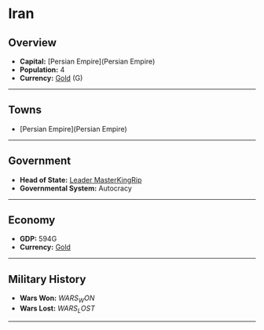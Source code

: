 # Iran

## Overview

- **Capital:** [Persian Empire](Persian Empire)
- **Population:** 4
- **Currency:** [Gold](Gold) (G)

---

## Towns

- [Persian Empire](Persian Empire)

---

## Government

- **Head of State:** [Leader MasterKingRip](MasterKingRip)
- **Governmental System:** Autocracy

---

## Economy

- **GDP:** 594G
- **Currency:** [Gold](Gold)

---

## Military History

- **Wars Won:** $WARS_WON$
- **Wars Lost:** $WARS_LOST$

---


